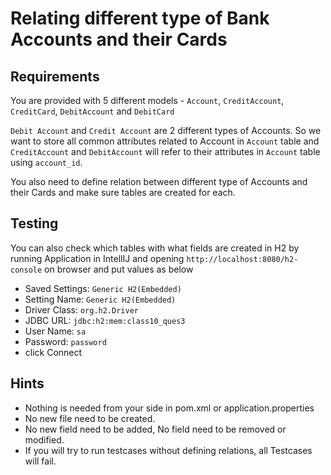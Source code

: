 # Relating different type of Bank Accounts and their Cards

## Requirements

You are provided with 5 different models - `Account`, `CreditAccount`, `CreditCard`, `DebitAccount` and `DebitCard`

`Debit Account` and `Credit Account` are 2 different types of Accounts. So we want to store all common attributes related to Account in `Account` table and `CreditAccount` and `DebitAccount` will refer to their attributes in `Account` table using `account_id`.

You also need to define relation between different type of Accounts and their Cards and make sure tables are created for each.

## Testing

You can also check which tables with what fields are created in H2 by running Application in IntellIJ and opening  `http://localhost:8080/h2-console` on browser and put values as below
- Saved Settings: `Generic H2(Embedded)`
- Setting Name: `Generic H2(Embedded)`
- Driver Class: `org.h2.Driver`
- JDBC URL: `jdbc:h2:mem:class10_ques3`
- User Name: `sa`
- Password: `password`
- click Connect

## Hints

- Nothing is needed from your side in pom.xml or application.properties
- No new file need to be created.
- No new field need to be added, No field need to be removed or modified.
- If you will try to run testcases without defining relations, all Testcases will fail.

